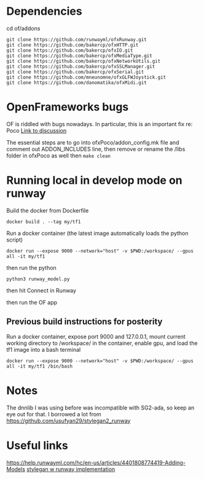 # Dependencies

cd of/addons
```
git clone https://github.com/runwayml/ofxRunway.git
git clone https://github.com/bakercp/ofxHTTP.git
git clone https://github.com/bakercp/ofxIO.git
git clone https://github.com/bakercp/ofxMediaType.git
git clone https://github.com/bakercp/ofxNetworkUtils.git
git clone https://github.com/bakercp/ofxSSLManager.git
git clone https://github.com/bakercp/ofxSerial.git
git clone https://github.com/mneunomne/ofxGLFWJoystick.git
git clone https://github.com/danomatika/ofxMidi.git
```

# OpenFrameworks bugs
OF is riddled with bugs nowadays. In particular, this is an important fix re: Poco
[Link to discussion](https://github.com/openframeworks/openFrameworks/issues/6041)

The essential steps are to go into ofxPoco/addon_config.mk file and comment out ADDON_INCLUDES line, then remove or rename the /libs folder in ofxPoco as well
then ```make clean```

# Running local in develop mode on runway

Build the docker from Dockerfile
```
docker build . --tag my/tf1
```

Run a docker container (the latest image automatically loads the python script)
```
docker run --expose 9000 --network="host" -v $PWD:/workspace/ --gpus all -it my/tf1
```

then run the python
```
python3 runway_model.py
```

then hit Connect in Runway

then run the OF app

## Previous build instructions for posterity

Run a docker container, expose port 9000 and 127.0.0.1, mount current working directory to /workspace/ in the container, enable gpu, and load the tf1 image into a bash terminal

```
docker run --expose 9000 --network="host" -v $PWD:/workspace/ --gpus all -it my/tf1 /bin/bash
```

# Notes

The dnnlib I was using before was incompatible with SG2-ada, so keep an eye out for that. I borrowed a lot from https://github.com/usufyan29/stylegan2_runway


# Useful links

https://help.runwayml.com/hc/en-us/articles/4401808774419-Adding-Models
[stylegan w runway implementation](https://github.com/agermanidis/stylegan)

